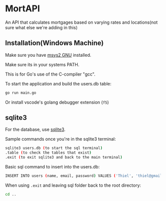 # MortAPI
An API that calculates mortgages based on varying rates and locations(not sure what else we're adding in this)

## Installation(Windows Machine)
 
Make sure you have [msys2 GNU](https://www.msys2.org/) installed.
 
Make sure its in your systems PATH. 

This is for Go's use of the C-compiler "gcc".

To start the application and build the users.db table:

```sh
go run main.go
```

Or install vscode's golang debugger extension (`f5`)

## sqlite3

For the database, use [sqlite3](https://www.sqlite.org/download.html). 

Sample commands once you're in the sqlite3 terminal:

```sh
sqlite3 users.db (to start the sql terminal)
.table (to check the tables that exist)
.exit (to exit sqlite3 and back to the main terminal)
``` 

Basic sql command to insert into the users.db:
```sh
INSERT INTO users (name, email, password) VALUES ('Thiel', 'thiel@gmail.com', 'password'); 
```

When using `.exit` and leaving sql folder back to the root directory:
```sh
cd ..
``` 
 
 
